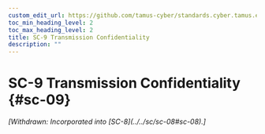 ```yaml
---
custom_edit_url: https://github.com/tamus-cyber/standards.cyber.tamus.edu/tree/main/static/content/tamus.edu/TAMUS_profile.xml
toc_min_heading_level: 2
toc_max_heading_level: 2
title: SC-9 Transmission Confidentiality
description: ""
---
```


# SC-9 Transmission Confidentiality {#sc-09}


<prop xmlns="http://csrc.nist.gov/ns/oscal/1.0" name="status" value="withdrawn">
            <em>[Withdrawn: Incorporated into [SC-8](../../sc/sc-08#sc-08).]</em>
         </prop>
         

